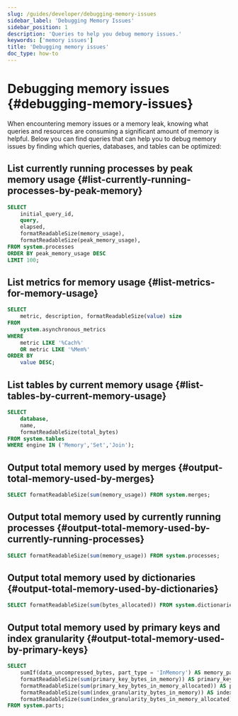 ```yaml
---
slug: /guides/developer/debugging-memory-issues
sidebar_label: 'Debugging Memory Issues'
sidebar_position: 1
description: 'Queries to help you debug memory issues.'
keywords: ['memory issues']
title: 'Debugging memory issues'
doc_type: how-to
---
```


# Debugging memory issues {#debugging-memory-issues}

When encountering memory issues or a memory leak, knowing what queries and resources are consuming a significant amount of memory is helpful. Below you can find queries that can help you to debug memory issues by finding which queries, databases, and tables can be optimized:

## List currently running processes by peak memory usage {#list-currently-running-processes-by-peak-memory}

```sql
SELECT
    initial_query_id,
    query,
    elapsed,
    formatReadableSize(memory_usage),
    formatReadableSize(peak_memory_usage),
FROM system.processes
ORDER BY peak_memory_usage DESC
LIMIT 100;
```

## List metrics for memory usage {#list-metrics-for-memory-usage}

```sql
SELECT
    metric, description, formatReadableSize(value) size
FROM
    system.asynchronous_metrics
WHERE
    metric LIKE '%Cach%'
    OR metric LIKE '%Mem%'
ORDER BY
    value DESC;
```

## List tables by current memory usage {#list-tables-by-current-memory-usage}

```sql
SELECT
    database,
    name,
    formatReadableSize(total_bytes)
FROM system.tables
WHERE engine IN ('Memory','Set','Join');
```

## Output total memory used by merges {#output-total-memory-used-by-merges}

```sql
SELECT formatReadableSize(sum(memory_usage)) FROM system.merges;
```

## Output total memory used by currently running processes {#output-total-memory-used-by-currently-running-processes}

```sql
SELECT formatReadableSize(sum(memory_usage)) FROM system.processes;
```

## Output total memory used by dictionaries {#output-total-memory-used-by-dictionaries}

```sql
SELECT formatReadableSize(sum(bytes_allocated)) FROM system.dictionaries;
```

## Output total memory used by primary keys and index granularity {#output-total-memory-used-by-primary-keys}

```sql
SELECT
    sumIf(data_uncompressed_bytes, part_type = 'InMemory') AS memory_parts,
    formatReadableSize(sum(primary_key_bytes_in_memory)) AS primary_key_bytes_in_memory,
    formatReadableSize(sum(primary_key_bytes_in_memory_allocated)) AS primary_key_bytes_in_memory_allocated,
    formatReadableSize(sum(index_granularity_bytes_in_memory)) AS index_granularity_bytes_in_memory,
    formatReadableSize(sum(index_granularity_bytes_in_memory_allocated)) AS index_granularity_bytes_in_memory_allocated
FROM system.parts;
```
